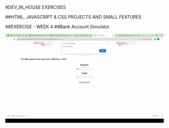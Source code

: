 #DEV_IN_HOUSE EXERCISES

##HTML, JAVASCRIPT & CSS PROJECTS AND SMALL FEATURES

##EXERCISE - WEEK 4
##Bank Account Simulator

[![Bank Account](./Semana%204/Week_4_exercise__Bank_Account_Simulator.gif)](https://youtu.be/ChXs59mWetk)
